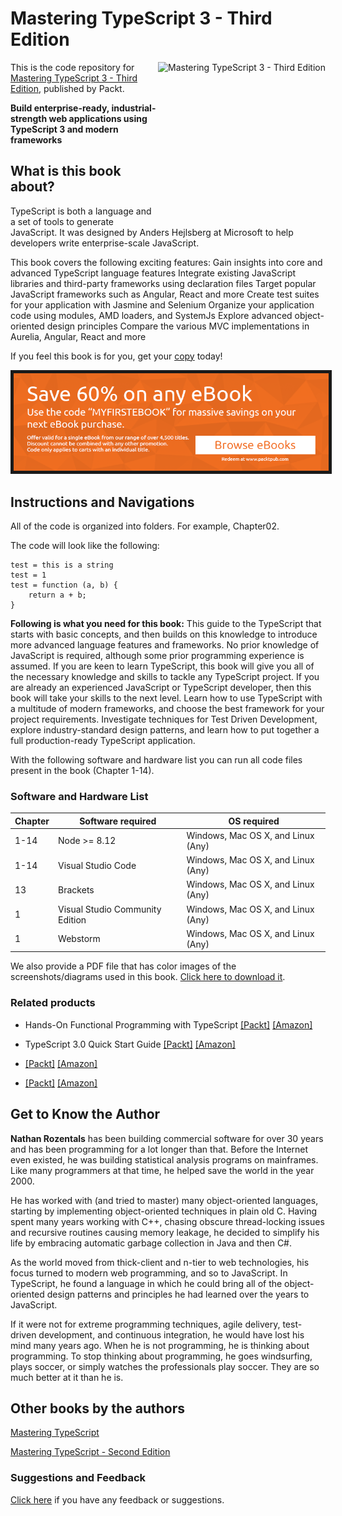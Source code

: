 # Mastering TypeScript 3 - Third Edition

<a href="https://www.packtpub.com/application-development/mastering-typescript-3-third-edition?utm_source=github&utm_medium=repository&utm_campaign=9781789536706 "><img src="https://d255esdrn735hr.cloudfront.net/sites/default/files/imagecache/ppv4_main_book_cover/B11558_MockupCover.png" alt="Mastering TypeScript 3 - Third Edition" height="256px" align="right"></a>

This is the code repository for [Mastering TypeScript 3 - Third Edition](https://www.packtpub.com/application-development/mastering-typescript-3-third-edition?utm_source=github&utm_medium=repository&utm_campaign=9781789536706 ), published by Packt.

**Build enterprise-ready, industrial-strength web applications using TypeScript 3 and modern frameworks**

## What is this book about?
TypeScript is both a language and a set of tools to generate JavaScript. It was designed by Anders Hejlsberg at Microsoft to help developers write enterprise-scale JavaScript.

This book covers the following exciting features:
Gain insights into core and advanced TypeScript language features 
Integrate existing JavaScript libraries and third-party frameworks using declaration files 
Target popular JavaScript frameworks such as Angular, React and more 
Create test suites for your application with Jasmine and Selenium 
Organize your application code using modules, AMD loaders, and SystemJs 
Explore advanced object-oriented design principles 
Compare the various MVC implementations in Aurelia, Angular, React and more 

If you feel this book is for you, get your [copy](https://www.amazon.com/dp/1789536707) today!

<a href="https://www.packtpub.com/?utm_source=github&utm_medium=banner&utm_campaign=GitHubBanner"><img src="https://raw.githubusercontent.com/PacktPublishing/GitHub/master/GitHub.png" 
alt="https://www.packtpub.com/" border="5" /></a>

## Instructions and Navigations
All of the code is organized into folders. For example, Chapter02.

The code will look like the following:
```
test = this is a string
test = 1
test = function (a, b) {
    return a + b;
}
```

**Following is what you need for this book:**
This guide to the TypeScript that starts with basic concepts, and then builds on this knowledge to introduce more advanced language features and frameworks. No prior knowledge of JavaScript is required, although some prior programming experience is assumed. If you are keen to learn TypeScript, this book will give you all of the necessary knowledge and skills to tackle any TypeScript project. If you are already an experienced JavaScript or TypeScript developer, then this book will take your skills to the next level. Learn how to use TypeScript with a multitude of modern frameworks, and choose the best framework for your project requirements. Investigate techniques for Test Driven Development, explore industry-standard design patterns, and learn how to put together a full production-ready TypeScript application.

With the following software and hardware list you can run all code files present in the book (Chapter 1-14).
### Software and Hardware List
| Chapter | Software required | OS required |
| -------- | ------------------------------------ | ----------------------------------- |
| 1-14 | Node >= 8.12  | Windows, Mac OS X, and Linux (Any) |
| 1-14 | Visual Studio Code | Windows, Mac OS X, and Linux (Any) |
| 13 | Brackets | Windows, Mac OS X, and Linux (Any) |
| 1 | Visual Studio Community Edition | Windows, Mac OS X, and Linux (Any) |
| 1 | Webstorm | Windows, Mac OS X, and Linux (Any) |


We also provide a PDF file that has color images of the screenshots/diagrams used in this book. [Click here to download it](https://www.packtpub.com/sites/default/files/downloads/9781789536706_ColorImages.pdf).

### Related products
* Hands-On Functional Programming with TypeScript [[Packt]](https://www.packtpub.com/application-development/hands-functional-programming-typescript?utm_source=github&utm_medium=repository&utm_campaign=9781788831437 ) [[Amazon]](https://www.amazon.com/dp/1788831438)

* TypeScript 3.0 Quick Start Guide [[Packt]](https://www.packtpub.com/application-development/typescript-30-quick-start-guide?utm_source=github&utm_medium=repository&utm_campaign=9781789345575 ) [[Amazon]](https://www.amazon.com/dp/178934557X)

*  [[Packt]]() [[Amazon]](https://www.amazon.com/dp/)

*  [[Packt]]() [[Amazon]](https://www.amazon.com/dp/)

## Get to Know the Author
**Nathan Rozentals**
has been building commercial software for over 30 years and has been programming for a lot longer than that. Before the Internet even existed, he was building statistical analysis programs on mainframes. Like many programmers at that time, he helped save the world in the year 2000. 

He has worked with (and tried to master) many object-oriented languages, starting by implementing object-oriented techniques in plain old C. Having spent many years working with C++, chasing obscure thread-locking issues and recursive routines causing memory leakage, he decided to simplify his life by embracing automatic garbage collection in Java and then C#. 

As the world moved from thick-client and n-tier to web technologies, his focus turned to modern web programming, and so to JavaScript. In TypeScript, he found a language in which he could bring all of the object-oriented design patterns and principles he had learned over the years to JavaScript. 

If it were not for extreme programming techniques, agile delivery, test-driven development, and continuous integration, he would have lost his mind many years ago.
When he is not programming, he is thinking about programming. To stop thinking about programming, he goes windsurfing, plays soccer, or simply watches the professionals play soccer. They are so much better at it than he is.



## Other books by the authors
[Mastering TypeScript](https://www.packtpub.com/web-development/mastering-typescript?utm_source=github&utm_medium=repository&utm_campaign=9781784399665 )

[Mastering TypeScript - Second Edition](https://www.packtpub.com/application-development/mastering-typescript-second-edition?utm_source=github&utm_medium=repository&utm_campaign=9781786468710 )



### Suggestions and Feedback
[Click here](https://docs.google.com/forms/d/e/1FAIpQLSdy7dATC6QmEL81FIUuymZ0Wy9vH1jHkvpY57OiMeKGqib_Ow/viewform) if you have any feedback or suggestions.


